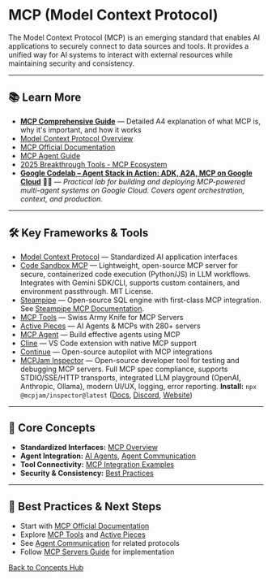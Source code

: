 # MCP (Model Context Protocol)

The Model Context Protocol (MCP) is an emerging standard that enables AI applications to securely connect to data sources and tools. It provides a unified way for AI systems to interact with external resources while maintaining security and consistency.

---


## 📚 Learn More

- **[MCP Comprehensive Guide](../reference/mcp-comprehensive-guide.md)** — Detailed A4 explanation of what MCP is, why it's important, and how it works
- [Model Context Protocol Overview](../reference/core-technologies.md#model-context-protocol-mcp)
- [MCP Official Documentation](https://modelcontextprotocol.io/)
- [MCP Agent Guide](../guides/mcp-servers.md)
- [2025 Breakthrough Tools - MCP Ecosystem](../tools/ai-tools-master-directory.md#model-context-protocol-mcp-ecosystem)
- **[Google Codelab – Agent Stack in Action: ADK, A2A, MCP on Google Cloud](https://codelabs.developers.google.com/instavibe-adk-multi-agents/instructions#0)** 🧑‍💻 — *Practical lab for building and deploying MCP-powered multi-agent systems on Google Cloud. Covers agent orchestration, context, and production.*

---


## 🛠️ Key Frameworks & Tools

- [Model Context Protocol](https://modelcontextprotocol.io/) — Standardized AI application interfaces
- [Code Sandbox MCP](https://github.com/philschmid/code-sandbox-mcp) — Lightweight, open-source MCP server for secure, containerized code execution (Python/JS) in LLM workflows. Integrates with Gemini SDK/CLI, supports custom containers, and environment passthrough. MIT License.
- [Steampipe](./steampipe.md) — Open-source SQL engine with first-class MCP integration. See [Steampipe MCP Documentation](https://steampipe.io/docs/query/mcp).
- [MCP Tools](https://github.com/f/mcptools) — Swiss Army Knife for MCP Servers
- [Active Pieces](https://github.com/activepieces/activepieces) — AI Agents & MCPs with 280+ servers
- [MCP Agent](https://github.com/lastmile-ai/mcp-agent) — Build effective agents using MCP
- [Cline](https://github.com/cline/cline) — VS Code extension with native MCP support
- [Continue](https://continue.dev/) — Open-source autopilot with MCP integrations
 - [MCPJam Inspector](https://github.com/MCPJam/inspector) — Open-source developer tool for testing and debugging MCP servers. Full MCP spec compliance, supports STDIO/SSE/HTTP transports, integrated LLM playground (OpenAI, Anthropic, Ollama), modern UI/UX, logging, error reporting. **Install:** `npx @mcpjam/inspector@latest` ([Docs](https://modelcontextprotocol.io/), [Discord](https://discord.gg/JEnDtz8X6z), [Website](https://mcpjam.com/))

---

## 🧠 Core Concepts

- **Standardized Interfaces:** [MCP Overview](../reference/core-technologies.md#what-is-model-context-protocol)
- **Agent Integration:** [AI Agents](./ai-agents.md), [Agent Communication](./agent-communication.md)
- **Tool Connectivity:** [MCP Integration Examples](../reference/core-technologies.md#mcp-integration-examples)
- **Security & Consistency:** [Best Practices](../guides/best-practices.md)

---

## 🚀 Best Practices & Next Steps

- Start with [MCP Official Documentation](https://modelcontextprotocol.io/)
- Explore [MCP Tools](https://github.com/f/mcptools) and [Active Pieces](https://github.com/activepieces/activepieces)
- See [Agent Communication](./agent-communication.md) for related protocols
- Follow [MCP Servers Guide](../guides/mcp-servers.md) for implementation

[Back to Concepts Hub](./README.md)
